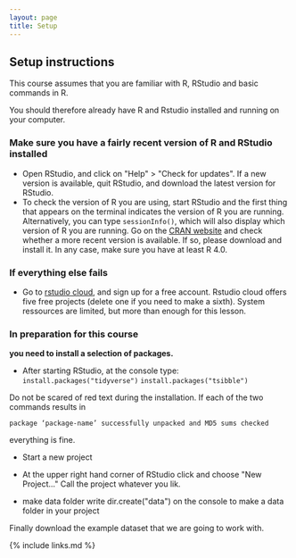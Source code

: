 ```yaml
---
layout: page
title: Setup
---
```

## Setup instructions

This course assumes that you are familiar with R, RStudio and basic commands
in R. 

You should therefore already have R and Rstudio installed and running on your 
computer.

### Make sure you have a fairly recent version of R and RStudio installed

* Open RStudio, and click on "Help" > "Check for updates". If a new version is
	available, quit RStudio, and download the latest version for RStudio.
* To check the version of R you are using, start RStudio and the first thing
  that appears on the terminal indicates the version of R you are running. Alternatively, you can type `sessionInfo()`, which will also display which version of R you are running. Go on
  the [CRAN website](https://cran.r-project.org/bin/macosx/) and check
  whether a more recent version is available. If so, please download and install
  it. In any case, make sure you have at least R 4.0.


### If everything else fails
* Go to [rstudio cloud](https://rstudio.cloud/), and sign up for a free account.
  Rstudio cloud offers five free projects (delete one if you need to make a sixth).
  System ressources are limited, but more than enough for this lesson.

### In preparation for this course

**you need to install a selection of packages.**

* After starting RStudio, at the console type:
  `install.packages("tidyverse")`
  `install.packages("tsibble")`
  
Do not be scared of red text during the installation. If each of the two 
commands results in 

`package ‘package-name’ successfully unpacked and MD5 sums checked`

everything is fine.

* Start a new project
- At the upper right hand corner of RStudio click and choose "New Project..." 
  Call the project whatever you lik.

* make data folder
write 
dir.create("data")
on the console to make a data folder in your project 

Finally download the example dataset that we are going to work with.


{% include links.md %}
